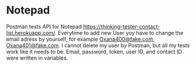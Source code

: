 # Notepad
Postman tests API for Notepad https://thinking-tester-contact-list.herokuapp.com/.
Everytime to add new User yoy have to change the email adress by yourself, for example Oxana400@fake.com, Oxana401@fake.com.
I cannot delete my user by Postman, but all my tests work like it needs to be.
Email, password, token, user ID, and contact ID were written in variables.

